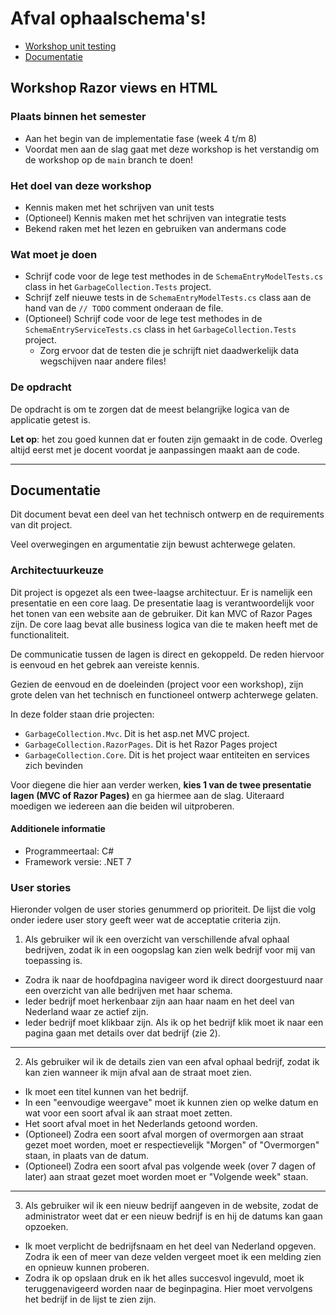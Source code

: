 # Afval ophaalschema's!

- [Workshop unit testing](#workshop-razor-views-en-html)
- [Documentatie](#documentatie)

## Workshop Razor views en HTML

### Plaats binnen het semester

- Aan het begin van de implementatie fase (week 4 t/m 8)
- Voordat men aan de slag gaat met deze workshop is het verstandig om de workshop op de `main` branch te doen!

### Het doel van deze workshop

- Kennis maken met het schrijven van unit tests
- (Optioneel) Kennis maken met het schrijven van integratie tests
- Bekend raken met het lezen en gebruiken van andermans code

### Wat moet je doen

- Schrijf code voor de lege test methodes in de `SchemaEntryModelTests.cs` class in het `GarbageCollection.Tests` project.
- Schrijf zelf nieuwe tests in de `SchemaEntryModelTests.cs` class aan de hand van de `// TODO` comment onderaan de file.
- (Optioneel) Schrijf code voor de lege test methodes in de `SchemaEntryServiceTests.cs` class in het `GarbageCollection.Tests` project.
  - Zorg ervoor dat de testen die je schrijft niet daadwerkelijk data wegschijven naar andere files!

### De opdracht

De opdracht is om te zorgen dat de meest belangrijke logica van de applicatie getest is.

**Let op**: het zou goed kunnen dat er fouten zijn gemaakt in de code.
Overleg altijd eerst met je docent voordat je aanpassingen maakt aan de code.

---

## Documentatie

Dit document bevat een deel van het technisch ontwerp en de requirements van dit project.

Veel overwegingen en argumentatie zijn bewust achterwege gelaten.

### Architectuurkeuze

Dit project is opgezet als een twee-laagse architectuur. Er is namelijk een presentatie en een core laag. 
De presentatie laag is verantwoordelijk voor het tonen van een website aan de gebruiker. Dit kan MVC of Razor Pages zijn.
De core laag bevat alle business logica van die te maken heeft met de functionaliteit.

De communicatie tussen de lagen is direct en gekoppeld. De reden hiervoor is eenvoud en het gebrek aan vereiste kennis. 

Gezien de eenvoud en de doeleinden (project voor een workshop), zijn grote delen van het technisch en functioneel ontwerp achterwege gelaten.

In deze folder staan drie projecten:
 - `GarbageCollection.Mvc`. Dit is het asp.net MVC project.
 - `GarbageCollection.RazorPages`. Dit is het Razor Pages project
 - `GarbageCollection.Core`. Dit is het project waar entiteiten en services zich bevinden

Voor diegene die hier aan verder werken, **kies 1 van de twee presentatie lagen (MVC of Razor Pages)** en ga hiermee aan de slag.
Uiteraard moedigen we iedereen aan die beiden wil uitproberen.

#### Additionele informatie

- Programmeertaal: C#
- Framework versie: .NET 7


### User stories

Hieronder volgen de user stories genummerd op prioriteit. De lijst die volg onder iedere user story geeft weer wat de acceptatie criteria zijn.

1. Als gebruiker wil ik een overzicht van verschillende afval ophaal bedrijven, zodat ik in een oogopslag kan zien welk bedrijf voor mij van toepassing is.

- Zodra ik naar de hoofdpagina navigeer word ik direct doorgestuurd naar een overzicht van alle bedrijven met haar schema.
- Ieder bedrijf moet herkenbaar zijn aan haar naam en het deel van Nederland waar ze actief zijn.
- Ieder bedrijf moet klikbaar zijn. Als ik op het bedrijf klik moet ik naar een pagina gaan met details over dat bedrijf (zie 2).

--- 

2. Als gebruiker wil ik de details zien van een afval ophaal bedrijf, zodat ik kan zien wanneer ik mijn afval aan de straat moet zien.

- Ik moet een titel kunnen van het bedrijf.
- In een "eenvoudige weergave" moet ik kunnen zien op welke datum en wat voor een soort afval ik aan straat moet zetten.
- Het soort afval moet in het Nederlands getoond worden.
- (Optioneel) Zodra een soort afval morgen of overmorgen aan straat gezet moet worden, moet er respectievelijk "Morgen" of "Overmorgen" staan, in plaats van de datum.
- (Optioneel) Zodra een soort afval pas volgende week (over 7 dagen of later) aan straat gezet moet worden moet er "Volgende week" staan.

---

3. Als gebruiker wil ik een nieuw bedrijf aangeven in de website, zodat de administrator weet dat er een nieuw bedrijf is en hij de datums kan gaan opzoeken.

- Ik moet verplicht de bedrijfsnaam en het deel van Nederland opgeven. Zodra ik een of meer van deze velden vergeet moet ik een melding zien en opnieuw kunnen proberen.
- Zodra ik op opslaan druk en ik het alles succesvol ingevuld, moet ik teruggenavigeerd worden naar de beginpagina. Hier moet vervolgens het bedrijf in de lijst te zien zijn.



